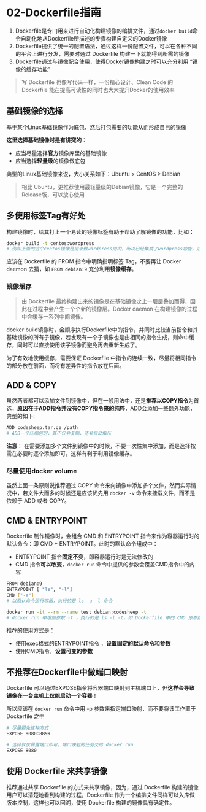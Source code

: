 # 02-Dockerfile指南

1. Dockerfile是专门用来进行自动化构建镜像的编排文件，通过`docker build`命令自动化地从Dockerfile所描述的步骤构建自定义的Docker镜像
2. Dockerfile提供了统一的配置语法，通过这样一份配置文件，可以在各种不同的平台上进行分发，需要时通过 Dockerfile 构建一下就能得到所需的镜像
3. Dockerfile通过与镜像配合使用，使得Docker镜像构建之时可以充分利用 “镜像的缓存功能”

> 写 Dockerfile 也像写代码一样，一份精心设计、Clean Code 的 Dockerfile 能在提高可读性的同时也大大提升Docker的使用效率

## 基础镜像的选择

基于某个Linux基础镜像作为底包，然后打包需要的功能从而形成自己的镜像

**这里选择基础镜像时是有讲究的**：

- 应当尽量选择**官方**镜像库里的基础镜像
- 应当选择**轻量级**的镜像做底包

典型的Linux基础镜像来说，大小关系如下：Ubuntu > CentOS > Debian

> 相比 Ubuntu，更推荐使用最轻量级的Debian镜像，它是一个完整的Release版，可以放心使用

## 多使用标签Tag有好处

构建镜像时，给其打上一个易读的镜像标签有助于帮助了解镜像的功能，比如：

``` bash
docker build -t centos:wordpress
# 例如上面的这个centos镜像是用来做wordpress用的，所以已经集成了wordpress功能，这一看就很清晰明了
```

应该在 Dockerfile 的 FROM 指令中明确指明标签 Tag，不要再让 Docker daemon 去猜，如 `FROM debian:9` 充分利用**镜像缓存**。

### 镜像缓存

>由 Dockerfile 最终构建出来的镜像是在基础镜像之上一层层叠加而得，因此在过程中会产生一个个新的镜像层。Docker daemon 在构建镜像的过程中会缓存一系列中间镜像。

docker build镜像时，会顺序执行Dockerfile中的指令，并同时比较当前指令和其基础镜像的所有子镜像，若发现有一个子镜像也是由相同的指令生成，则命中缓存，同时可以直接使用该子镜像而避免再去重新生成了。

为了有效地使用缓存，需要保证 Dockerfile 中指令的连续一致，尽量将相同指令的部分放在前面，而将有差异性的指令放在后面。

## ADD & COPY

虽然两者都可以添加文件到镜像中，但在一般用法中，还是**推荐以COPY指令**为首选，**原因在于ADD指令并没有COPY指令来的纯粹**，ADD会添加一些额外功能，典型的如下:

``` bash
ADD codesheep.tar.gz /path
# ADD一个压缩包时，其不仅会复制，还会自动解压
```

**注意**： 在需要添加多个文件到镜像中的时候，不要一次性集中添加，而是选择按需在必要时逐个添加即可，这样有利于利用镜像缓存。

### 尽量使用docker volume

虽然上面一条原则说推荐通过 COPY 命令来向镜像中添加多个文件，然而实际情况中，若文件大而多的时候还是应该优先用 `docker -v` 命令来挂载文件，而不是依赖于 ADD 或者 COPY。

## CMD & ENTRYPOINT

Dockerfile 制作镜像时，会组合 CMD 和 ENTRYPOINT 指令来作为容器运行时的默认命令：即 CMD + ENTRYPOINT。此时的默认命令组成中：

- ENTRYPOINT 指令**固定不变**，即容器运行时是无法修改的
- CMD 指令**可以改变**，`docker run` 命令中提供的参数会覆盖CMD指令中的内容

``` bash
FROM debian:9
ENTRYPOINT [ "ls", "-l"]
CMD ["-a"]
# 以默认命令运行容器，执行的是 ls -a -l 命令

docker run -it --rm --name test debian:codesheep -t
# docker run 中增加参数 -t ，执行的是 ls -l -t，即 Dockerfile 中的 CMD 原参数被覆盖了
```

推荐的使用方式是：

- 使用exec格式的ENTRYPOINT指令 ，**设置固定的默认命令和参数**
- 使用CMD指令，**设置可变的参数**

## 不推荐在Dockerfile中做端口映射

Dockerfile 可以通过EXPOSE指令将容器端口映射到主机端口上，但**这样会导致镜像在一台主机上仅能启动一个容器**！

所以应该在 `docker run` 命令中用 -p 参数来指定端口映射，而不要将该工作置于 Dockerfile 之中

``` bash
# 尽量避免这种方式
EXPOSE 8080:8899  

# 选择仅仅暴露端口即可，端口映射的任务交给 docker run
EXPOSE 8080
```

## 使用 Dockerfile 来共享镜像

推荐通过共享 Dockerfile 的方式来共享镜像，因为，通过 Dockerfile 构建的镜像用户可以清楚地看到构建的过程，Dockerfile 作为一个编排文件同样可以入库做版本控制，这样也可以回溯，使用 Dockerfile 构建的镜像具有确定性。
